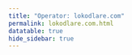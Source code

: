 ```yaml
---
title: "Operator: lokodlare.com"
permalink: lokodlare.com.html
datatable: true
hide_sidebar: true
---
```


<div>                        <script type="text/javascript">window.PlotlyConfig = {MathJaxConfig: 'local'};</script>
        <script src="https://cdn.plot.ly/plotly-2.4.2.min.js"></script>                <div id="e57d6384-a067-442e-8c4a-2a91ba60e9fe" class="plotly-graph-div" style="height:100%; width:100%;"></div>            <script type="text/javascript">                                    window.PLOTLYENV=window.PLOTLYENV || {};                                    if (document.getElementById("e57d6384-a067-442e-8c4a-2a91ba60e9fe")) {                    Plotly.newPlot(                        "e57d6384-a067-442e-8c4a-2a91ba60e9fe",                        [{"name":"exit probability (%)","type":"scatter","x":["2021-11-06","2021-11-07","2021-11-08","2021-11-09","2021-11-10","2021-11-11","2021-11-12","2021-11-13","2021-11-14","2021-11-15","2021-11-16","2021-11-17","2021-11-19","2021-11-20","2021-11-21","2021-11-22","2021-11-23","2021-11-24","2021-11-25","2021-11-27","2021-11-28","2021-11-29","2021-11-30","2021-12-01","2021-12-02","2021-12-03","2021-12-04","2021-12-05","2021-12-06","2021-12-07","2021-12-08","2021-12-09","2021-12-10","2021-12-11","2021-12-12","2021-12-13","2021-12-14","2021-12-15","2021-12-16","2021-12-17","2021-12-18","2021-12-19","2021-12-20","2021-12-21","2021-12-22","2021-12-23","2021-12-25","2021-12-26","2021-12-27","2021-12-28","2021-12-29","2021-12-30","2021-12-31","2022-01-01","2022-01-02","2022-01-03","2022-01-04","2022-01-05","2022-01-06","2022-01-07","2022-01-08","2022-01-09","2022-01-10","2022-01-11","2022-01-12","2022-01-13","2022-01-14","2022-01-15","2022-01-16","2022-01-17","2022-01-18","2022-01-19","2022-01-20","2022-01-21","2022-01-22","2022-01-23","2022-01-24","2022-01-25","2022-01-26","2022-01-27","2022-01-28","2022-01-29","2022-01-30","2022-01-31","2022-02-01","2022-02-02","2022-02-03","2022-02-04","2022-02-05","2022-02-06","2022-02-07","2022-02-08","2022-02-09","2022-02-10","2022-02-11","2022-02-12","2022-02-13","2022-02-14","2022-02-15","2022-02-16","2022-02-17","2022-02-18","2022-02-19","2022-02-20","2022-02-21","2022-02-22","2022-02-23","2022-02-24","2022-02-25","2022-02-26","2022-02-27","2022-02-28","2022-03-01","2022-03-02","2022-03-03","2022-03-04","2022-03-06","2022-03-07","2022-03-08","2022-03-09","2022-03-10","2022-03-11","2022-03-12","2022-03-13","2022-03-14","2022-03-15","2022-03-16","2022-03-17","2022-03-18","2022-03-19","2022-03-20","2022-03-21","2022-03-22","2022-03-23","2022-03-24","2022-03-25","2022-03-26","2022-03-27","2022-03-28","2022-03-29","2022-03-30","2022-03-31","2022-04-01","2022-04-02","2022-04-03","2022-04-04","2022-04-05","2022-04-06","2022-04-07","2022-04-08","2022-04-09","2022-04-10","2022-04-11","2022-04-12","2022-04-13","2022-04-14","2022-04-15","2022-04-16","2022-04-17","2022-04-18","2022-04-19","2022-04-20","2022-04-21","2022-04-22","2022-04-23","2022-04-24","2022-04-25","2022-04-26","2022-04-27","2022-04-28","2022-04-29","2022-04-30","2022-05-01","2022-05-02","2022-05-03","2022-05-04","2022-05-05","2022-05-06","2022-05-07","2022-05-08","2022-05-09","2022-05-10","2022-05-11","2022-05-12","2022-05-13","2022-05-14","2022-05-15","2022-05-16","2022-05-17","2022-05-18","2022-05-19","2022-05-20","2022-05-21","2022-05-22","2022-05-23","2022-05-24","2022-05-25","2022-05-26","2022-05-27","2022-05-28","2022-05-29","2022-05-30","2022-05-31","2022-06-01","2022-06-02","2022-06-03","2022-06-04","2022-06-05","2022-06-06","2022-06-07","2022-06-08","2022-06-09","2022-06-10","2022-06-11","2022-06-12","2022-06-13","2022-06-14","2022-06-15","2022-06-16","2022-06-17","2022-06-18","2022-06-19","2022-06-20","2022-06-21","2022-06-22","2022-06-23","2022-06-24","2022-06-25","2022-06-26","2022-06-27","2022-06-28","2022-06-29","2022-06-30","2022-07-01","2022-07-02","2022-07-03","2022-07-04","2022-07-05","2022-07-06","2022-07-07","2022-07-08","2022-07-09","2022-07-10","2022-07-11","2022-07-12","2022-07-13","2022-07-14","2022-07-15","2022-07-16","2022-07-17","2022-07-18","2022-07-19","2022-07-20","2022-07-21","2022-07-22","2022-07-23","2022-07-24","2022-07-25","2022-07-26","2022-07-27","2022-07-28","2022-07-29","2022-07-30","2022-07-31","2022-08-01","2022-08-02","2022-08-03","2022-08-04","2022-08-05","2022-08-06","2022-08-07","2022-08-08","2022-08-10","2022-08-11","2022-08-12","2022-08-13","2022-08-14","2022-08-15","2022-08-16","2022-08-17","2022-08-18","2022-08-19","2022-08-20","2022-08-21","2022-08-22","2022-08-23","2022-08-24","2022-08-25","2022-08-26","2022-08-27","2022-08-28","2022-08-29","2022-08-30","2022-08-31","2022-09-01","2022-09-02","2022-09-03","2022-09-04","2022-09-05","2022-09-06","2022-09-07","2022-09-08","2022-09-09","2022-09-10","2022-09-11","2022-09-12","2022-09-13","2022-09-14","2022-09-15","2022-09-16","2022-09-17","2022-09-18","2022-09-19","2022-09-20","2022-09-21","2022-09-22","2022-09-23","2022-09-24","2022-09-25","2022-09-26","2022-09-27","2022-09-28","2022-09-29","2022-09-30","2022-10-01","2022-10-02","2022-10-03","2022-10-04","2022-10-05","2022-10-06","2022-10-07","2022-10-08","2022-10-09","2022-10-10","2022-10-11","2022-10-12","2022-10-13","2022-10-14","2022-10-15","2022-10-16","2022-10-17","2022-10-18","2022-10-19","2022-10-20","2022-10-21","2022-10-22","2022-10-23","2022-10-24","2022-10-25","2022-10-26","2022-10-27","2022-10-28","2022-10-29","2022-10-30","2022-10-31","2022-11-01","2022-11-02","2022-11-03","2022-11-04","2022-11-05","2022-11-06","2022-11-07","2022-11-08","2022-11-09","2022-11-10","2022-11-11","2022-11-12","2022-11-13","2022-11-14","2022-11-15","2022-11-16","2022-11-17","2022-11-18","2022-11-19","2022-11-20","2022-11-21","2022-11-22","2022-11-23","2022-11-24","2022-11-25","2022-11-26","2022-11-27","2022-11-28","2022-11-29","2022-11-30","2022-12-01","2022-12-02","2022-12-03","2022-12-04","2022-12-05","2022-12-06","2022-12-07","2022-12-08","2022-12-09","2022-12-10","2022-12-11","2022-12-12","2022-12-13","2022-12-14","2022-12-15","2022-12-16","2022-12-17","2022-12-18","2022-12-19","2022-12-20"],"xaxis":"x","y":[0.0,0.0,0.0,0.0,0.0,0.0,0.0,0.0,0.0,null,0.0,0.0,0.0,0.0,0.0,0.0,0.0,0.0,0.04,0.03,0.09,0.12,0.18,0.26,0.27,0.32,0.35,0.37,0.39,0.4,0.42,0.42,0.44,0.45,0.46,0.5,0.61,0.66,0.74,0.78,0.83,0.87,0.93,0.33,0.29,0.3,0.29,0.28,0.28,0.28,0.25,0.27,0.27,0.28,0.33,0.35,0.71,0.79,0.9,0.96,0.83,0.84,0.98,0.98,1.03,0.99,1.11,1.11,1.03,1.12,1.1,1.11,1.08,1.0,1.0,1.06,1.04,1.06,1.09,1.07,1.07,1.09,1.08,1.05,1.05,1.02,1.0,0.99,1.14,0.97,0.97,0.58,0.61,0.67,0.68,0.66,0.66,0.65,0.63,0.65,0.66,0.66,0.66,0.63,0.63,0.64,0.62,0.65,0.63,0.62,0.62,0.59,0.58,0.59,0.59,0.59,0.6,0.63,0.63,0.66,0.64,0.64,1.15,1.16,1.28,1.36,1.34,1.33,1.91,1.96,1.97,2.03,2.1,2.11,2.1,2.15,2.19,3.44,3.44,3.25,3.3,3.3,3.28,3.19,3.11,3.06,3.08,3.07,3.08,3.09,3.07,3.06,3.05,3.03,2.86,2.66,2.63,2.6,2.59,2.57,2.54,2.52,2.62,2.75,2.69,2.64,2.57,2.68,2.66,2.56,2.62,2.63,2.63,2.63,2.61,2.62,2.54,2.57,2.42,2.45,2.42,2.34,2.31,2.34,2.35,2.49,2.35,2.37,2.31,2.25,2.24,2.05,1.98,2.12,2.02,1.98,2.0,1.68,1.6,1.5,1.52,1.48,1.5,1.44,1.45,1.55,1.66,1.65,1.68,2.28,2.25,2.29,2.52,2.56,2.63,2.85,3.14,2.73,2.97,3.26,2.86,2.76,2.94,2.94,3.22,3.09,3.35,3.48,3.46,3.74,3.69,3.68,3.37,2.71,2.85,2.76,2.71,2.62,2.68,2.7,2.75,2.75,2.67,2.57,2.37,2.36,2.24,2.32,2.31,2.33,2.15,2.26,2.18,2.21,2.18,2.17,2.17,2.12,2.14,2.18,2.21,2.27,2.47,2.55,2.39,2.37,2.57,2.57,2.5,2.41,2.5,2.46,2.61,2.73,2.82,2.59,2.61,2.6,2.55,2.55,2.52,2.38,2.79,2.4,2.36,2.44,2.37,2.28,2.31,2.27,2.27,2.21,2.1,2.13,2.08,2.12,2.11,2.26,2.35,2.38,2.39,2.38,2.37,2.26,2.26,1.83,2.31,2.5,2.61,2.64,2.67,2.83,2.85,2.94,2.92,2.99,2.96,3.09,3.07,3.15,3.12,3.12,3.19,3.19,3.14,3.16,3.18,3.1,3.13,3.16,3.2,3.45,3.48,3.64,3.82,3.88,3.73,3.53,3.43,3.74,3.67,4.38,3.78,3.59,3.71,3.63,3.42,3.25,3.5,3.65,2.74,2.73,2.45,2.29,2.14,2.06,1.96,1.92,1.88,1.83,1.94,1.92,1.92,2.05,1.86,1.89,1.98,2.03,2.01,2.0,1.78,2.12,2.11,2.06,2.0,2.63,1.26,1.26,1.6,2.19,2.24,2.08,2.03,2.06,1.95,2.08,2.21,2.3,2.24,2.17,2.26,2.17,2.14,2.18,2.14,2.17,2.13,2.16,2.18,2.23,2.29,2.22,2.24,2.15,2.15],"yaxis":"y"},{"name":"guard probability (%)","type":"scatter","x":["2021-11-06","2021-11-07","2021-11-08","2021-11-09","2021-11-10","2021-11-11","2021-11-12","2021-11-13","2021-11-14","2021-11-15","2021-11-16","2021-11-17","2021-11-19","2021-11-20","2021-11-21","2021-11-22","2021-11-23","2021-11-24","2021-11-25","2021-11-27","2021-11-28","2021-11-29","2021-11-30","2021-12-01","2021-12-02","2021-12-03","2021-12-04","2021-12-05","2021-12-06","2021-12-07","2021-12-08","2021-12-09","2021-12-10","2021-12-11","2021-12-12","2021-12-13","2021-12-14","2021-12-15","2021-12-16","2021-12-17","2021-12-18","2021-12-19","2021-12-20","2021-12-21","2021-12-22","2021-12-23","2021-12-25","2021-12-26","2021-12-27","2021-12-28","2021-12-29","2021-12-30","2021-12-31","2022-01-01","2022-01-02","2022-01-03","2022-01-04","2022-01-05","2022-01-06","2022-01-07","2022-01-08","2022-01-09","2022-01-10","2022-01-11","2022-01-12","2022-01-13","2022-01-14","2022-01-15","2022-01-16","2022-01-17","2022-01-18","2022-01-19","2022-01-20","2022-01-21","2022-01-22","2022-01-23","2022-01-24","2022-01-25","2022-01-26","2022-01-27","2022-01-28","2022-01-29","2022-01-30","2022-01-31","2022-02-01","2022-02-02","2022-02-03","2022-02-04","2022-02-05","2022-02-06","2022-02-07","2022-02-08","2022-02-09","2022-02-10","2022-02-11","2022-02-12","2022-02-13","2022-02-14","2022-02-15","2022-02-16","2022-02-17","2022-02-18","2022-02-19","2022-02-20","2022-02-21","2022-02-22","2022-02-23","2022-02-24","2022-02-25","2022-02-26","2022-02-27","2022-02-28","2022-03-01","2022-03-02","2022-03-03","2022-03-04","2022-03-06","2022-03-07","2022-03-08","2022-03-09","2022-03-10","2022-03-11","2022-03-12","2022-03-13","2022-03-14","2022-03-15","2022-03-16","2022-03-17","2022-03-18","2022-03-19","2022-03-20","2022-03-21","2022-03-22","2022-03-23","2022-03-24","2022-03-25","2022-03-26","2022-03-27","2022-03-28","2022-03-29","2022-03-30","2022-03-31","2022-04-01","2022-04-02","2022-04-03","2022-04-04","2022-04-05","2022-04-06","2022-04-07","2022-04-08","2022-04-09","2022-04-10","2022-04-11","2022-04-12","2022-04-13","2022-04-14","2022-04-15","2022-04-16","2022-04-17","2022-04-18","2022-04-19","2022-04-20","2022-04-21","2022-04-22","2022-04-23","2022-04-24","2022-04-25","2022-04-26","2022-04-27","2022-04-28","2022-04-29","2022-04-30","2022-05-01","2022-05-02","2022-05-03","2022-05-04","2022-05-05","2022-05-06","2022-05-07","2022-05-08","2022-05-09","2022-05-10","2022-05-11","2022-05-12","2022-05-13","2022-05-14","2022-05-15","2022-05-16","2022-05-17","2022-05-18","2022-05-19","2022-05-20","2022-05-21","2022-05-22","2022-05-23","2022-05-24","2022-05-25","2022-05-26","2022-05-27","2022-05-28","2022-05-29","2022-05-30","2022-05-31","2022-06-01","2022-06-02","2022-06-03","2022-06-04","2022-06-05","2022-06-06","2022-06-07","2022-06-08","2022-06-09","2022-06-10","2022-06-11","2022-06-12","2022-06-13","2022-06-14","2022-06-15","2022-06-16","2022-06-17","2022-06-18","2022-06-19","2022-06-20","2022-06-21","2022-06-22","2022-06-23","2022-06-24","2022-06-25","2022-06-26","2022-06-27","2022-06-28","2022-06-29","2022-06-30","2022-07-01","2022-07-02","2022-07-03","2022-07-04","2022-07-05","2022-07-06","2022-07-07","2022-07-08","2022-07-09","2022-07-10","2022-07-11","2022-07-12","2022-07-13","2022-07-14","2022-07-15","2022-07-16","2022-07-17","2022-07-18","2022-07-19","2022-07-20","2022-07-21","2022-07-22","2022-07-23","2022-07-24","2022-07-25","2022-07-26","2022-07-27","2022-07-28","2022-07-29","2022-07-30","2022-07-31","2022-08-01","2022-08-02","2022-08-03","2022-08-04","2022-08-05","2022-08-06","2022-08-07","2022-08-08","2022-08-10","2022-08-11","2022-08-12","2022-08-13","2022-08-14","2022-08-15","2022-08-16","2022-08-17","2022-08-18","2022-08-19","2022-08-20","2022-08-21","2022-08-22","2022-08-23","2022-08-24","2022-08-25","2022-08-26","2022-08-27","2022-08-28","2022-08-29","2022-08-30","2022-08-31","2022-09-01","2022-09-02","2022-09-03","2022-09-04","2022-09-05","2022-09-06","2022-09-07","2022-09-08","2022-09-09","2022-09-10","2022-09-11","2022-09-12","2022-09-13","2022-09-14","2022-09-15","2022-09-16","2022-09-17","2022-09-18","2022-09-19","2022-09-20","2022-09-21","2022-09-22","2022-09-23","2022-09-24","2022-09-25","2022-09-26","2022-09-27","2022-09-28","2022-09-29","2022-09-30","2022-10-01","2022-10-02","2022-10-03","2022-10-04","2022-10-05","2022-10-06","2022-10-07","2022-10-08","2022-10-09","2022-10-10","2022-10-11","2022-10-12","2022-10-13","2022-10-14","2022-10-15","2022-10-16","2022-10-17","2022-10-18","2022-10-19","2022-10-20","2022-10-21","2022-10-22","2022-10-23","2022-10-24","2022-10-25","2022-10-26","2022-10-27","2022-10-28","2022-10-29","2022-10-30","2022-10-31","2022-11-01","2022-11-02","2022-11-03","2022-11-04","2022-11-05","2022-11-06","2022-11-07","2022-11-08","2022-11-09","2022-11-10","2022-11-11","2022-11-12","2022-11-13","2022-11-14","2022-11-15","2022-11-16","2022-11-17","2022-11-18","2022-11-19","2022-11-20","2022-11-21","2022-11-22","2022-11-23","2022-11-24","2022-11-25","2022-11-26","2022-11-27","2022-11-28","2022-11-29","2022-11-30","2022-12-01","2022-12-02","2022-12-03","2022-12-04","2022-12-05","2022-12-06","2022-12-07","2022-12-08","2022-12-09","2022-12-10","2022-12-11","2022-12-12","2022-12-13","2022-12-14","2022-12-15","2022-12-16","2022-12-17","2022-12-18","2022-12-19","2022-12-20"],"xaxis":"x","y":[0.0,0.0,0.0,0.0,0.0,0.0,0.0,0.0,0.1,null,0.0,0.0,0.0,0.0,0.0,0.14,0.65,0.8,0.79,0.92,1.19,1.11,1.01,1.07,1.12,1.03,1.04,1.02,1.07,0.99,1.04,1.08,1.08,1.06,1.06,1.08,1.04,1.04,1.55,1.54,1.53,1.46,1.46,1.43,1.44,1.35,1.36,1.35,1.38,1.51,1.55,1.53,1.61,1.65,1.68,1.71,1.64,1.67,1.67,1.71,2.13,2.08,2.13,2.07,2.16,2.17,2.21,2.21,2.2,2.21,2.24,2.24,2.18,2.26,2.18,2.21,2.32,2.38,2.39,2.6,2.6,2.64,2.67,2.7,2.86,2.83,2.87,3.13,2.94,2.95,2.97,3.26,3.06,2.98,3.01,3.02,3.17,3.14,3.1,3.1,3.06,3.03,2.93,2.89,2.82,2.78,2.79,2.84,2.85,2.84,2.83,2.86,2.83,2.9,2.94,3.11,3.0,3.07,3.16,3.15,3.12,3.36,3.2,3.19,3.17,3.39,3.44,3.47,3.38,3.32,3.22,3.24,3.26,3.21,3.24,3.21,3.33,3.2,3.16,3.24,3.28,3.3,3.3,3.27,3.29,3.38,3.45,3.48,3.51,3.39,3.54,3.5,3.54,3.63,3.69,3.71,3.72,3.61,3.48,3.45,3.62,3.7,3.47,3.43,3.32,3.31,3.58,3.58,3.55,3.68,3.63,3.63,3.63,3.62,3.59,3.45,3.24,3.22,3.17,3.23,3.12,2.86,2.82,2.7,2.66,2.7,2.69,2.17,2.16,2.02,2.02,1.92,1.88,1.8,1.78,1.76,1.76,1.66,1.7,1.71,1.7,1.68,1.59,1.57,1.16,1.1,1.17,1.08,0.85,0.86,0.83,0.81,0.77,0.78,0.77,0.81,0.88,0.96,1.09,1.01,0.65,0.64,0.78,0.71,0.77,0.81,0.63,0.63,0.63,0.62,0.65,0.62,0.66,0.72,0.66,0.58,0.58,0.53,0.54,0.65,0.63,0.68,0.53,0.6,0.61,0.55,0.52,0.41,0.33,0.54,0.56,0.58,0.53,0.53,0.61,0.59,0.73,0.67,0.72,0.7,0.65,0.64,0.56,0.54,0.55,0.57,0.54,0.53,0.53,0.51,0.47,0.49,0.56,0.55,0.53,0.46,0.8,1.02,1.01,0.59,0.38,0.36,0.34,0.34,0.36,0.35,0.34,0.36,0.33,0.35,0.45,0.44,0.15,0.14,0.1,0.11,0.11,0.15,0.1,0.14,0.05,0.08,0.05,0.05,0.22,0.31,0.4,0.39,0.4,0.37,0.38,0.36,0.45,0.37,0.5,0.59,0.51,0.56,0.65,0.56,0.63,0.63,0.5,0.55,0.3,0.34,0.3,0.62,0.38,0.36,0.38,0.33,0.43,0.45,0.29,0.54,0.28,0.23,0.3,0.3,0.33,0.35,0.32,0.26,0.28,0.32,0.34,0.22,0.28,0.26,0.13,0.14,0.15,0.2,0.21,0.23,0.27,0.32,0.24,0.19,0.3,0.36,0.4,0.52,0.47,0.38,0.25,0.29,0.31,0.31,0.35,0.35,0.37,0.26,0.22,0.12,0.12,0.12,0.2,0.29,0.3,0.32,0.35,0.24,0.24,0.23,0.24,0.22,0.25,0.15,0.19,0.21,0.32,0.37,0.39,0.22,0.16,0.15,0.32,0.28,0.28,0.38,0.31,0.26,0.16],"yaxis":"y"},{"name":"advertised bandwidth","type":"scatter","x":["2021-11-06","2021-11-07","2021-11-08","2021-11-09","2021-11-10","2021-11-11","2021-11-12","2021-11-13","2021-11-14","2021-11-15","2021-11-16","2021-11-17","2021-11-19","2021-11-20","2021-11-21","2021-11-22","2021-11-23","2021-11-24","2021-11-25","2021-11-27","2021-11-28","2021-11-29","2021-11-30","2021-12-01","2021-12-02","2021-12-03","2021-12-04","2021-12-05","2021-12-06","2021-12-07","2021-12-08","2021-12-09","2021-12-10","2021-12-11","2021-12-12","2021-12-13","2021-12-14","2021-12-15","2021-12-16","2021-12-17","2021-12-18","2021-12-19","2021-12-20","2021-12-21","2021-12-22","2021-12-23","2021-12-25","2021-12-26","2021-12-27","2021-12-28","2021-12-29","2021-12-30","2021-12-31","2022-01-01","2022-01-02","2022-01-03","2022-01-04","2022-01-05","2022-01-06","2022-01-07","2022-01-08","2022-01-09","2022-01-10","2022-01-11","2022-01-12","2022-01-13","2022-01-14","2022-01-15","2022-01-16","2022-01-17","2022-01-18","2022-01-19","2022-01-20","2022-01-21","2022-01-22","2022-01-23","2022-01-24","2022-01-25","2022-01-26","2022-01-27","2022-01-28","2022-01-29","2022-01-30","2022-01-31","2022-02-01","2022-02-02","2022-02-03","2022-02-04","2022-02-05","2022-02-06","2022-02-07","2022-02-08","2022-02-09","2022-02-10","2022-02-11","2022-02-12","2022-02-13","2022-02-14","2022-02-15","2022-02-16","2022-02-17","2022-02-18","2022-02-19","2022-02-20","2022-02-21","2022-02-22","2022-02-23","2022-02-24","2022-02-25","2022-02-26","2022-02-27","2022-02-28","2022-03-01","2022-03-02","2022-03-03","2022-03-04","2022-03-06","2022-03-07","2022-03-08","2022-03-09","2022-03-10","2022-03-11","2022-03-12","2022-03-13","2022-03-14","2022-03-15","2022-03-16","2022-03-17","2022-03-18","2022-03-19","2022-03-20","2022-03-21","2022-03-22","2022-03-23","2022-03-24","2022-03-25","2022-03-26","2022-03-27","2022-03-28","2022-03-29","2022-03-30","2022-03-31","2022-04-01","2022-04-02","2022-04-03","2022-04-04","2022-04-05","2022-04-06","2022-04-07","2022-04-08","2022-04-09","2022-04-10","2022-04-11","2022-04-12","2022-04-13","2022-04-14","2022-04-15","2022-04-16","2022-04-17","2022-04-18","2022-04-19","2022-04-20","2022-04-21","2022-04-22","2022-04-23","2022-04-24","2022-04-25","2022-04-26","2022-04-27","2022-04-28","2022-04-29","2022-04-30","2022-05-01","2022-05-02","2022-05-03","2022-05-04","2022-05-05","2022-05-06","2022-05-07","2022-05-08","2022-05-09","2022-05-10","2022-05-11","2022-05-12","2022-05-13","2022-05-14","2022-05-15","2022-05-16","2022-05-17","2022-05-18","2022-05-19","2022-05-20","2022-05-21","2022-05-22","2022-05-23","2022-05-24","2022-05-25","2022-05-26","2022-05-27","2022-05-28","2022-05-29","2022-05-30","2022-05-31","2022-06-01","2022-06-02","2022-06-03","2022-06-04","2022-06-05","2022-06-06","2022-06-07","2022-06-08","2022-06-09","2022-06-10","2022-06-11","2022-06-12","2022-06-13","2022-06-14","2022-06-15","2022-06-16","2022-06-17","2022-06-18","2022-06-19","2022-06-20","2022-06-21","2022-06-22","2022-06-23","2022-06-24","2022-06-25","2022-06-26","2022-06-27","2022-06-28","2022-06-29","2022-06-30","2022-07-01","2022-07-02","2022-07-03","2022-07-04","2022-07-05","2022-07-06","2022-07-07","2022-07-08","2022-07-09","2022-07-10","2022-07-11","2022-07-12","2022-07-13","2022-07-14","2022-07-15","2022-07-16","2022-07-17","2022-07-18","2022-07-19","2022-07-20","2022-07-21","2022-07-22","2022-07-23","2022-07-24","2022-07-25","2022-07-26","2022-07-27","2022-07-28","2022-07-29","2022-07-30","2022-07-31","2022-08-01","2022-08-02","2022-08-03","2022-08-04","2022-08-05","2022-08-06","2022-08-07","2022-08-08","2022-08-10","2022-08-11","2022-08-12","2022-08-13","2022-08-14","2022-08-15","2022-08-16","2022-08-17","2022-08-18","2022-08-19","2022-08-20","2022-08-21","2022-08-22","2022-08-23","2022-08-24","2022-08-25","2022-08-26","2022-08-27","2022-08-28","2022-08-29","2022-08-30","2022-08-31","2022-09-01","2022-09-02","2022-09-03","2022-09-04","2022-09-05","2022-09-06","2022-09-07","2022-09-08","2022-09-09","2022-09-10","2022-09-11","2022-09-12","2022-09-13","2022-09-14","2022-09-15","2022-09-16","2022-09-17","2022-09-18","2022-09-19","2022-09-20","2022-09-21","2022-09-22","2022-09-23","2022-09-24","2022-09-25","2022-09-26","2022-09-27","2022-09-28","2022-09-29","2022-09-30","2022-10-01","2022-10-02","2022-10-03","2022-10-04","2022-10-05","2022-10-06","2022-10-07","2022-10-08","2022-10-09","2022-10-10","2022-10-11","2022-10-12","2022-10-13","2022-10-14","2022-10-15","2022-10-16","2022-10-17","2022-10-18","2022-10-19","2022-10-20","2022-10-21","2022-10-22","2022-10-23","2022-10-24","2022-10-25","2022-10-26","2022-10-27","2022-10-28","2022-10-29","2022-10-30","2022-10-31","2022-11-01","2022-11-02","2022-11-03","2022-11-04","2022-11-05","2022-11-06","2022-11-07","2022-11-08","2022-11-09","2022-11-10","2022-11-11","2022-11-12","2022-11-13","2022-11-14","2022-11-15","2022-11-16","2022-11-17","2022-11-18","2022-11-19","2022-11-20","2022-11-21","2022-11-22","2022-11-23","2022-11-24","2022-11-25","2022-11-26","2022-11-27","2022-11-28","2022-11-29","2022-11-30","2022-12-01","2022-12-02","2022-12-03","2022-12-04","2022-12-05","2022-12-06","2022-12-07","2022-12-08","2022-12-09","2022-12-10","2022-12-11","2022-12-12","2022-12-13","2022-12-14","2022-12-15","2022-12-16","2022-12-17","2022-12-18","2022-12-19","2022-12-20"],"xaxis":"x","y":[0.0,0.07,0.17,0.2,0.27,0.41,0.71,0.77,1.21,1.44,1.52,1.69,2.51,2.63,3.06,3.35,3.46,3.73,3.76,3.95,4.1,3.92,4.26,4.28,4.39,4.44,4.46,4.38,4.12,4.5,4.49,5.19,5.39,5.47,5.54,5.97,6.44,6.79,6.89,7.09,7.15,7.23,7.29,7.25,7.35,7.37,7.52,7.76,7.97,8.2,8.08,8.38,8.73,9.24,9.46,10.34,10.82,11.38,12.08,12.72,12.91,13.12,13.2,13.29,13.22,13.54,13.4,13.32,13.79,13.57,13.49,13.65,13.73,13.97,14.0,14.31,14.43,14.5,14.58,14.74,14.72,14.54,14.42,14.31,14.36,14.46,14.51,14.49,14.43,14.4,14.1,14.24,14.33,14.22,14.45,14.66,14.56,14.42,14.52,14.48,14.63,14.63,14.36,14.54,14.62,15.06,15.31,15.64,15.92,16.08,16.25,16.04,15.88,16.2,16.33,16.42,17.41,17.44,17.41,17.57,17.31,17.43,17.46,17.81,19.35,19.53,19.66,19.76,19.65,19.16,19.15,18.99,19.02,19.09,19.33,19.4,19.77,20.09,20.27,21.04,21.16,21.16,21.78,21.85,21.81,21.89,22.13,22.13,22.13,22.11,22.0,22.26,22.82,22.79,22.75,22.98,23.23,23.48,22.95,23.0,23.3,23.3,23.24,23.81,24.28,24.59,26.56,27.19,27.66,28.12,27.97,27.5,27.89,27.48,26.57,26.5,26.52,26.65,26.68,26.87,26.61,26.04,25.05,23.48,23.57,22.97,22.98,21.49,19.91,19.64,19.44,19.31,19.47,19.81,16.39,16.43,15.71,15.58,15.42,15.26,15.07,14.71,14.71,15.42,14.54,13.83,13.83,13.48,13.03,12.61,12.32,13.19,9.83,9.96,9.93,9.53,9.54,9.8,9.75,10.09,10.74,11.16,11.28,11.76,11.87,11.85,11.93,11.16,11.3,11.5,11.33,11.2,11.65,11.77,11.65,11.58,11.04,10.51,10.36,10.2,9.95,10.15,10.15,10.05,10.19,10.09,9.94,9.52,9.54,9.45,9.37,9.46,9.37,9.34,8.89,8.55,8.36,8.62,8.67,8.37,8.38,8.78,9.23,9.04,9.03,8.83,8.52,8.54,8.47,8.51,8.45,8.35,9.24,9.33,9.56,10.8,10.66,10.7,10.52,10.44,10.26,10.37,10.1,9.99,9.81,9.51,9.39,9.3,8.96,8.98,8.98,9.11,9.51,9.46,9.48,9.56,9.64,9.54,9.52,8.36,8.4,8.04,7.94,7.91,8.08,8.53,8.86,9.95,10.1,10.21,10.1,10.09,9.96,9.88,9.77,9.67,9.32,9.67,9.96,9.92,9.97,9.98,10.15,9.78,9.53,9.31,8.96,8.51,8.4,8.39,8.46,8.74,9.19,9.26,9.22,9.0,8.85,8.75,8.82,8.84,8.75,9.17,9.22,9.08,9.16,9.11,9.0,9.17,9.18,9.21,9.2,9.02,8.89,8.98,8.94,8.64,8.67,6.58,6.81,6.77,6.75,6.74,6.77,6.67,6.82,6.91,6.9,6.93,6.93,7.01,6.64,6.64,6.74,8.39,8.28,8.19,8.66,8.78,8.89,9.62,10.01,10.3,10.4,10.0,9.9,9.72,7.29,7.3,7.42,7.63,7.71,7.56,7.61,7.77,7.69,7.63,7.82,6.7,6.69,6.56,6.46,6.51,6.69,6.63,6.75],"yaxis":"y2"}],                        {"hovermode":"x","template":{"data":{"bar":[{"error_x":{"color":"#2a3f5f"},"error_y":{"color":"#2a3f5f"},"marker":{"line":{"color":"#E5ECF6","width":0.5},"pattern":{"fillmode":"overlay","size":10,"solidity":0.2}},"type":"bar"}],"barpolar":[{"marker":{"line":{"color":"#E5ECF6","width":0.5},"pattern":{"fillmode":"overlay","size":10,"solidity":0.2}},"type":"barpolar"}],"carpet":[{"aaxis":{"endlinecolor":"#2a3f5f","gridcolor":"white","linecolor":"white","minorgridcolor":"white","startlinecolor":"#2a3f5f"},"baxis":{"endlinecolor":"#2a3f5f","gridcolor":"white","linecolor":"white","minorgridcolor":"white","startlinecolor":"#2a3f5f"},"type":"carpet"}],"choropleth":[{"colorbar":{"outlinewidth":0,"ticks":""},"type":"choropleth"}],"contour":[{"colorbar":{"outlinewidth":0,"ticks":""},"colorscale":[[0.0,"#0d0887"],[0.1111111111111111,"#46039f"],[0.2222222222222222,"#7201a8"],[0.3333333333333333,"#9c179e"],[0.4444444444444444,"#bd3786"],[0.5555555555555556,"#d8576b"],[0.6666666666666666,"#ed7953"],[0.7777777777777778,"#fb9f3a"],[0.8888888888888888,"#fdca26"],[1.0,"#f0f921"]],"type":"contour"}],"contourcarpet":[{"colorbar":{"outlinewidth":0,"ticks":""},"type":"contourcarpet"}],"heatmap":[{"colorbar":{"outlinewidth":0,"ticks":""},"colorscale":[[0.0,"#0d0887"],[0.1111111111111111,"#46039f"],[0.2222222222222222,"#7201a8"],[0.3333333333333333,"#9c179e"],[0.4444444444444444,"#bd3786"],[0.5555555555555556,"#d8576b"],[0.6666666666666666,"#ed7953"],[0.7777777777777778,"#fb9f3a"],[0.8888888888888888,"#fdca26"],[1.0,"#f0f921"]],"type":"heatmap"}],"heatmapgl":[{"colorbar":{"outlinewidth":0,"ticks":""},"colorscale":[[0.0,"#0d0887"],[0.1111111111111111,"#46039f"],[0.2222222222222222,"#7201a8"],[0.3333333333333333,"#9c179e"],[0.4444444444444444,"#bd3786"],[0.5555555555555556,"#d8576b"],[0.6666666666666666,"#ed7953"],[0.7777777777777778,"#fb9f3a"],[0.8888888888888888,"#fdca26"],[1.0,"#f0f921"]],"type":"heatmapgl"}],"histogram":[{"marker":{"pattern":{"fillmode":"overlay","size":10,"solidity":0.2}},"type":"histogram"}],"histogram2d":[{"colorbar":{"outlinewidth":0,"ticks":""},"colorscale":[[0.0,"#0d0887"],[0.1111111111111111,"#46039f"],[0.2222222222222222,"#7201a8"],[0.3333333333333333,"#9c179e"],[0.4444444444444444,"#bd3786"],[0.5555555555555556,"#d8576b"],[0.6666666666666666,"#ed7953"],[0.7777777777777778,"#fb9f3a"],[0.8888888888888888,"#fdca26"],[1.0,"#f0f921"]],"type":"histogram2d"}],"histogram2dcontour":[{"colorbar":{"outlinewidth":0,"ticks":""},"colorscale":[[0.0,"#0d0887"],[0.1111111111111111,"#46039f"],[0.2222222222222222,"#7201a8"],[0.3333333333333333,"#9c179e"],[0.4444444444444444,"#bd3786"],[0.5555555555555556,"#d8576b"],[0.6666666666666666,"#ed7953"],[0.7777777777777778,"#fb9f3a"],[0.8888888888888888,"#fdca26"],[1.0,"#f0f921"]],"type":"histogram2dcontour"}],"mesh3d":[{"colorbar":{"outlinewidth":0,"ticks":""},"type":"mesh3d"}],"parcoords":[{"line":{"colorbar":{"outlinewidth":0,"ticks":""}},"type":"parcoords"}],"pie":[{"automargin":true,"type":"pie"}],"scatter":[{"marker":{"colorbar":{"outlinewidth":0,"ticks":""}},"type":"scatter"}],"scatter3d":[{"line":{"colorbar":{"outlinewidth":0,"ticks":""}},"marker":{"colorbar":{"outlinewidth":0,"ticks":""}},"type":"scatter3d"}],"scattercarpet":[{"marker":{"colorbar":{"outlinewidth":0,"ticks":""}},"type":"scattercarpet"}],"scattergeo":[{"marker":{"colorbar":{"outlinewidth":0,"ticks":""}},"type":"scattergeo"}],"scattergl":[{"marker":{"colorbar":{"outlinewidth":0,"ticks":""}},"type":"scattergl"}],"scattermapbox":[{"marker":{"colorbar":{"outlinewidth":0,"ticks":""}},"type":"scattermapbox"}],"scatterpolar":[{"marker":{"colorbar":{"outlinewidth":0,"ticks":""}},"type":"scatterpolar"}],"scatterpolargl":[{"marker":{"colorbar":{"outlinewidth":0,"ticks":""}},"type":"scatterpolargl"}],"scatterternary":[{"marker":{"colorbar":{"outlinewidth":0,"ticks":""}},"type":"scatterternary"}],"surface":[{"colorbar":{"outlinewidth":0,"ticks":""},"colorscale":[[0.0,"#0d0887"],[0.1111111111111111,"#46039f"],[0.2222222222222222,"#7201a8"],[0.3333333333333333,"#9c179e"],[0.4444444444444444,"#bd3786"],[0.5555555555555556,"#d8576b"],[0.6666666666666666,"#ed7953"],[0.7777777777777778,"#fb9f3a"],[0.8888888888888888,"#fdca26"],[1.0,"#f0f921"]],"type":"surface"}],"table":[{"cells":{"fill":{"color":"#EBF0F8"},"line":{"color":"white"}},"header":{"fill":{"color":"#C8D4E3"},"line":{"color":"white"}},"type":"table"}]},"layout":{"annotationdefaults":{"arrowcolor":"#2a3f5f","arrowhead":0,"arrowwidth":1},"autotypenumbers":"strict","coloraxis":{"colorbar":{"outlinewidth":0,"ticks":""}},"colorscale":{"diverging":[[0,"#8e0152"],[0.1,"#c51b7d"],[0.2,"#de77ae"],[0.3,"#f1b6da"],[0.4,"#fde0ef"],[0.5,"#f7f7f7"],[0.6,"#e6f5d0"],[0.7,"#b8e186"],[0.8,"#7fbc41"],[0.9,"#4d9221"],[1,"#276419"]],"sequential":[[0.0,"#0d0887"],[0.1111111111111111,"#46039f"],[0.2222222222222222,"#7201a8"],[0.3333333333333333,"#9c179e"],[0.4444444444444444,"#bd3786"],[0.5555555555555556,"#d8576b"],[0.6666666666666666,"#ed7953"],[0.7777777777777778,"#fb9f3a"],[0.8888888888888888,"#fdca26"],[1.0,"#f0f921"]],"sequentialminus":[[0.0,"#0d0887"],[0.1111111111111111,"#46039f"],[0.2222222222222222,"#7201a8"],[0.3333333333333333,"#9c179e"],[0.4444444444444444,"#bd3786"],[0.5555555555555556,"#d8576b"],[0.6666666666666666,"#ed7953"],[0.7777777777777778,"#fb9f3a"],[0.8888888888888888,"#fdca26"],[1.0,"#f0f921"]]},"colorway":["#636efa","#EF553B","#00cc96","#ab63fa","#FFA15A","#19d3f3","#FF6692","#B6E880","#FF97FF","#FECB52"],"font":{"color":"#2a3f5f"},"geo":{"bgcolor":"white","lakecolor":"white","landcolor":"#E5ECF6","showlakes":true,"showland":true,"subunitcolor":"white"},"hoverlabel":{"align":"left"},"hovermode":"closest","mapbox":{"style":"light"},"paper_bgcolor":"white","plot_bgcolor":"#E5ECF6","polar":{"angularaxis":{"gridcolor":"white","linecolor":"white","ticks":""},"bgcolor":"#E5ECF6","radialaxis":{"gridcolor":"white","linecolor":"white","ticks":""}},"scene":{"xaxis":{"backgroundcolor":"#E5ECF6","gridcolor":"white","gridwidth":2,"linecolor":"white","showbackground":true,"ticks":"","zerolinecolor":"white"},"yaxis":{"backgroundcolor":"#E5ECF6","gridcolor":"white","gridwidth":2,"linecolor":"white","showbackground":true,"ticks":"","zerolinecolor":"white"},"zaxis":{"backgroundcolor":"#E5ECF6","gridcolor":"white","gridwidth":2,"linecolor":"white","showbackground":true,"ticks":"","zerolinecolor":"white"}},"shapedefaults":{"line":{"color":"#2a3f5f"}},"ternary":{"aaxis":{"gridcolor":"white","linecolor":"white","ticks":""},"baxis":{"gridcolor":"white","linecolor":"white","ticks":""},"bgcolor":"#E5ECF6","caxis":{"gridcolor":"white","linecolor":"white","ticks":""}},"title":{"x":0.05},"xaxis":{"automargin":true,"gridcolor":"white","linecolor":"white","ticks":"","title":{"standoff":15},"zerolinecolor":"white","zerolinewidth":2},"yaxis":{"automargin":true,"gridcolor":"white","linecolor":"white","ticks":"","title":{"standoff":15},"zerolinecolor":"white","zerolinewidth":2}}},"xaxis":{"anchor":"y","domain":[0.0,0.94],"rangeselector":{"buttons":[{"count":7,"label":"week","step":"day","stepmode":"backward"},{"count":1,"label":"month","step":"month","stepmode":"backward"},{"count":6,"label":"6 months","step":"month","stepmode":"backward"},{"count":1,"label":"year","step":"year","stepmode":"backward"},{"step":"all"}]}},"yaxis":{"anchor":"x","domain":[0.0,1.0],"rangemode":"nonnegative","ticksuffix":"%","title":{"text":"exit / guard probability"}},"yaxis2":{"anchor":"x","overlaying":"y","rangemode":"nonnegative","side":"right","ticksuffix":" Gbit/s","title":{"text":"advertised bandwidth"}}},                        {"responsive": true}                    )                };                            </script>        </div>

Only proven relays are included in the graph and table. A proven relay claims to be part of a domain
and can be verified to be part of it via the
["well-known" URL or DNS records](https://nusenu.github.io/ContactInfo-Information-Sharing-Specification/#proof).

<div class="datatable-begin"></div>

| Nickname                                                                  |   Mbit/s | Exit   | IPv4                                                   | IPv6                                                                                               | First Seen   | Tor Version   | AS Name                                       |
|:--------------------------------------------------------------------------|---------:|:-------|:-------------------------------------------------------|:---------------------------------------------------------------------------------------------------|:-------------|:--------------|:----------------------------------------------|
| [mevPLXicebeer01](w/relay/051D27A4EFE2832D5C9DFE5CF58F2448A05B489A.html)  |      102 | Y      | [95.214.54.97](https://stat.ripe.net/95.214.54.97)     | [2a03:cfc0:8000:7::5fd6:365e](https://stat.ripe.net/2a03:cfc0:8000:7::5fd6:365e)                   | 2021-11-25   | 0.4.7.11      | [MEVSPACE sp. z o.o.](w/as_number/AS201814)   |
| [mev3PLicebeer79](w/relay/0907B2FF94376C41CB7EB0535D8717FD9F2E84B1.html)  |      145 | Y      | [95.214.52.156](https://stat.ripe.net/95.214.52.156)   | None                                                                                               | 2022-03-12   | 0.4.7.11      | [MEVSPACE sp. z o.o.](w/as_number/AS201814)   |
| [who4USicebeer47](w/relay/0B8A5579F43051214E28854924205203A801E50A.html)  |      293 | N      | [173.208.190.12](https://stat.ripe.net/173.208.190.12) | None                                                                                               | 2022-02-19   | 0.4.7.10      | [WII](w/as_number/AS32097)                    |
| [who7USicebeer05](w/relay/1B174B0FDAAAC50A78B12E64143D47ED7922C8EE.html)  |      171 | N      | [142.54.190.250](https://stat.ripe.net/142.54.190.250) | None                                                                                               | 2021-11-16   | 0.4.7.10      | [NOCIX](w/as_number/AS33387)                  |
| [who4USicebeer22](w/relay/23388E5F9D7916F84FE99861349178A3BC7E0B5A.html)  |      110 | N      | [173.208.190.11](https://stat.ripe.net/173.208.190.11) | None                                                                                               | 2021-12-07   | 0.4.7.10      | [WII](w/as_number/AS32097)                    |
| [who4USicebeer36](w/relay/2FBEAEC4B090DDCB839E0251DD85F62760EF751C.html)  |       91 | N      | [173.208.190.14](https://stat.ripe.net/173.208.190.14) | None                                                                                               | 2022-02-08   | 0.4.7.10      | [WII](w/as_number/AS32097)                    |
| [terNOicebeer17](w/relay/3287F79D9C1687BF7F3A9D140369CA64D2FD111B.html)   |      220 | Y      | [185.243.218.41](https://stat.ripe.net/185.243.218.41) | [2a03:94e0:ffff:185:243:218:0:41](https://stat.ripe.net/2a03:94e0:ffff:185:243:218:0:41)           | 2022-01-02   | 0.4.7.10      | [TerraHost AS](w/as_number/AS56655)           |
| [mev3PLicebeer01](w/relay/4086ECAD34B385F45FC654BAFDE6FB6AA6D75E44.html)  |      164 | Y      | [95.214.52.187](https://stat.ripe.net/95.214.52.187)   | None                                                                                               | 2021-12-11   | 0.4.7.11      | [MEVSPACE sp. z o.o.](w/as_number/AS201814)   |
| [terNOicebeer22](w/relay/40FDEB144915E345290815534E3725DBBDABA0B0.html)   |      239 | Y      | [185.243.218.46](https://stat.ripe.net/185.243.218.46) | [2a03:94e0:ffff:185:243:218:0:46](https://stat.ripe.net/2a03:94e0:ffff:185:243:218:0:46)           | 2022-01-06   | 0.4.7.8       | [TerraHost AS](w/as_number/AS56655)           |
| [mev2PLicebeer69](w/relay/4211FE6AA3991CFD9CD1CC897BD09C2CF73CF1F7.html)  |      145 | Y      | [185.16.38.111](https://stat.ripe.net/185.16.38.111)   | None                                                                                               | 2022-03-02   | 0.4.7.11      | [MEVSPACE sp. z o.o.](w/as_number/AS201814)   |
| [who7USicebeer04](w/relay/49E104E7955E55752992EAFA2F65A883AE87EF1B.html)  |       56 | N      | [142.54.190.250](https://stat.ripe.net/142.54.190.250) | None                                                                                               | 2021-11-16   | 0.4.7.10      | [NOCIX](w/as_number/AS33387)                  |
| [who10icebeer45](w/relay/4DEAA21675F356DA442E288C905C90AAD6D24C47.html)   |      104 | N      | [63.141.233.118](https://stat.ripe.net/63.141.233.118) | None                                                                                               | 2022-02-18   | 0.4.7.10      | [NOCIX](w/as_number/AS33387)                  |
| [who9USicebeer24](w/relay/510A04CBB9C410FC57F585AB1D8DB45C0AD9CF1B.html)  |       67 | N      | [107.150.32.250](https://stat.ripe.net/107.150.32.250) | None                                                                                               | 2021-12-07   | 0.4.7.10      | [NOCIX](w/as_number/AS33387)                  |
| [whoUSicebeer48](w/relay/61BEB28CBFB258C039C397FBAB7FD66FA1F31208.html)   |       47 | N      | [173.208.190.12](https://stat.ripe.net/173.208.190.12) | None                                                                                               | 2022-02-19   | 0.4.7.10      | [WII](w/as_number/AS32097)                    |
| [terNOicebeer23](w/relay/6827C1E9BB0509578B52871990B3D067586AEFFF.html)   |      240 | Y      | [185.243.218.46](https://stat.ripe.net/185.243.218.46) | [2a03:94e0:ffff:185:243:218:0:46](https://stat.ripe.net/2a03:94e0:ffff:185:243:218:0:46)           | 2022-01-06   | 0.4.7.8       | [TerraHost AS](w/as_number/AS56655)           |
| [who4icebeer35](w/relay/6B44F5E6255B3731312337782379DD082FFFE247.html)    |      198 | N      | [173.208.190.14](https://stat.ripe.net/173.208.190.14) | None                                                                                               | 2022-02-08   | 0.4.7.10      | [WII](w/as_number/AS32097)                    |
| [mev2PLicebeer18](w/relay/741DE475F5474460EA34752EE337790D224457B1.html)  |      152 | Y      | [185.16.38.110](https://stat.ripe.net/185.16.38.110)   | None                                                                                               | 2021-11-16   | 0.4.7.11      | [MEVSPACE sp. z o.o.](w/as_number/AS201814)   |
| [mevPLXicebeer02](w/relay/74BD32109D7B0F2C3C7488EBFBFDDF1A90F9CED6.html)  |      107 | Y      | [95.214.54.97](https://stat.ripe.net/95.214.54.97)     | [2a03:cfc0:8000:7::5fd6:365e](https://stat.ripe.net/2a03:cfc0:8000:7::5fd6:365e)                   | 2021-11-25   | 0.4.7.11      | [MEVSPACE sp. z o.o.](w/as_number/AS201814)   |
| [mev2PLicebeer70](w/relay/7592B105D4B910A79899594176B32354DEC03BFD.html)  |      183 | Y      | [185.16.38.111](https://stat.ripe.net/185.16.38.111)   | None                                                                                               | 2022-03-02   | 0.4.7.11      | [MEVSPACE sp. z o.o.](w/as_number/AS201814)   |
| [who8USicebeer42](w/relay/8145CC3F674F2E538F3FE64198FC7BB7FBD94B53.html)  |      153 | N      | [69.197.160.206](https://stat.ripe.net/69.197.160.206) | None                                                                                               | 2022-02-15   | 0.4.7.10      | [WII](w/as_number/AS32097)                    |
| [mev2PLicebeer72](w/relay/88DCD2676D27E9A37E2B402AE1B41AFE15441027.html)  |      195 | Y      | [185.16.38.112](https://stat.ripe.net/185.16.38.112)   | None                                                                                               | 2022-03-02   | 0.4.7.11      | [MEVSPACE sp. z o.o.](w/as_number/AS201814)   |
| [who10icebeer46](w/relay/9D66ECAED38E54D784CD5717703DF83022FB64F4.html)   |      156 | N      | [63.141.233.118](https://stat.ripe.net/63.141.233.118) | None                                                                                               | 2022-02-18   | 0.4.7.10      | [NOCIX](w/as_number/AS33387)                  |
| [mev3PLicebeer78](w/relay/A127B250C9207981E29C18AA8BA311B74FC581B2.html)  |      135 | Y      | [95.214.52.208](https://stat.ripe.net/95.214.52.208)   | None                                                                                               | 2022-03-12   | 0.4.7.11      | [MEVSPACE sp. z o.o.](w/as_number/AS201814)   |
| [mevPLicebeer26b](w/relay/ABD637C4FA85CA4AF26E09CA84F70B396603FF3C.html)  |      442 | N      | [95.214.54.94](https://stat.ripe.net/95.214.54.94)     | None                                                                                               | 2021-11-09   | 0.4.7.11      | [MEVSPACE sp. z o.o.](w/as_number/AS201814)   |
| [1blu2DEicebeer73](w/relay/AE6CE2B402C2930EBAF59A616E80AD43F7AB123B.html) |      224 | N      | [178.254.44.176](https://stat.ripe.net/178.254.44.176) | None                                                                                               | 2022-03-03   | 0.4.7.8       | [EVANZO e-commerce GmbH](w/as_number/AS42730) |
| [who4USicebeer21b](w/relay/B220F18F08CC0E7B047BC6599440EC085F871B14.html) |       58 | N      | [173.208.190.11](https://stat.ripe.net/173.208.190.11) | None                                                                                               | 2021-12-07   | 0.4.7.10      | [WII](w/as_number/AS32097)                    |
| [who8USicebeer41](w/relay/B86B785DE416DAFE8ED66B1C829B0E6F57334518.html)  |      127 | N      | [69.197.160.206](https://stat.ripe.net/69.197.160.206) | None                                                                                               | 2022-02-15   | 0.4.7.10      | [WII](w/as_number/AS32097)                    |
| [who9USicebeer19](w/relay/CB71DDE70A9EC9DC6B48AD0D6F5FD32AC66CCAD4.html)  |      119 | N      | [107.150.32.250](https://stat.ripe.net/107.150.32.250) | None                                                                                               | 2021-11-16   | 0.4.7.10      | [NOCIX](w/as_number/AS33387)                  |
| [mev3PLicebeer76](w/relay/CEA86C308167BD4F0D2AE69191805DB96D85671A.html)  |      154 | Y      | [95.214.52.189](https://stat.ripe.net/95.214.52.189)   | None                                                                                               | 2022-03-12   | 0.4.7.11      | [MEVSPACE sp. z o.o.](w/as_number/AS201814)   |
| [mevPLicebeer10b](w/relay/D34BE271B84630D5E08D0407419CDEBD2C931118.html)  |      439 | N      | [95.214.54.94](https://stat.ripe.net/95.214.54.94)     | None                                                                                               | 2021-11-09   | 0.4.7.11      | [MEVSPACE sp. z o.o.](w/as_number/AS201814)   |
| [str3DEicebeer63](w/relay/D3CA4B11B4CA1DA0EFFFC9A2943422D0D7866B29.html)  |      256 | N      | [85.214.199.51](https://stat.ripe.net/85.214.199.51)   | [2a01:238:436f:5800:c550:adf7:932:c52](https://stat.ripe.net/2a01:238:436f:5800:c550:adf7:932:c52) | 2022-02-26   | 0.4.7.8       | [Strato AG](w/as_number/AS6724)               |
| [mev2PLicebeer23](w/relay/D51AE2FB1D699B2D9FB11F2B048E7E035C984B4B.html)  |      165 | Y      | [185.16.38.110](https://stat.ripe.net/185.16.38.110)   | None                                                                                               | 2021-12-04   | 0.4.7.11      | [MEVSPACE sp. z o.o.](w/as_number/AS201814)   |
| [mev2PLicebeer71](w/relay/DA3F6FB18CFC6037D66A447217F4C41FB191826B.html)  |      162 | Y      | [185.16.38.112](https://stat.ripe.net/185.16.38.112)   | None                                                                                               | 2022-03-02   | 0.4.7.11      | [MEVSPACE sp. z o.o.](w/as_number/AS201814)   |
| [who4USicebeer20](w/relay/DC8493CDEB4FC52A7AAA8B6D6D58FAF461D3819D.html)  |      279 | N      | [173.208.190.13](https://stat.ripe.net/173.208.190.13) | None                                                                                               | 2021-12-07   | 0.4.7.10      | [WII](w/as_number/AS32097)                    |
| [mev3PLicebeer77](w/relay/E2B28C0F45A3139AF5F7D4DC4B5D16C634E310C5.html)  |      137 | Y      | [95.214.52.208](https://stat.ripe.net/95.214.52.208)   | None                                                                                               | 2022-03-12   | 0.4.7.11      | [MEVSPACE sp. z o.o.](w/as_number/AS201814)   |
| [terNOicebeer16](w/relay/E2B7CE01E2086332986EF6D94F6ECC80A0C4FEF6.html)   |      251 | Y      | [185.243.218.41](https://stat.ripe.net/185.243.218.41) | [2a03:94e0:ffff:185:243:218:0:41](https://stat.ripe.net/2a03:94e0:ffff:185:243:218:0:41)           | 2022-01-02   | 0.4.7.10      | [TerraHost AS](w/as_number/AS56655)           |
| [mev3PLicebeer01](w/relay/EE4B245776D811B43E620F8AE3E3CFDF53A207D9.html)  |      157 | Y      | [95.214.52.187](https://stat.ripe.net/95.214.52.187)   | None                                                                                               | 2021-12-10   | 0.4.7.11      | [MEVSPACE sp. z o.o.](w/as_number/AS201814)   |
| [mev3PLicebeer80](w/relay/F8F6DA9D6DD79C9EA3C68BF9F626B369B7398F6D.html)  |      146 | Y      | [95.214.52.156](https://stat.ripe.net/95.214.52.156)   | None                                                                                               | 2022-03-12   | 0.4.7.11      | [MEVSPACE sp. z o.o.](w/as_number/AS201814)   |
| [mev3PLicebeer75](w/relay/FF35EF0EB455043CAD09149641DF02A63943C1D9.html)  |      147 | Y      | [95.214.52.189](https://stat.ripe.net/95.214.52.189)   | None                                                                                               | 2022-03-12   | 0.4.7.11      | [MEVSPACE sp. z o.o.](w/as_number/AS201814)   |

<div class="datatable-end"></div> 
